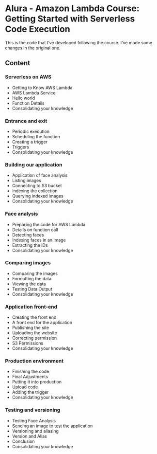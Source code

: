 # Alura - Amazon Lambda Course: Getting Started with Serverless Code Execution

This is the code that I've developed following the course. I've made some changes in the original one.

## Content

### Serverless on AWS

  - Getting to Know AWS Lambda
  - AWS Lambda Service
  - Hello world
  - Function Details
  - Consolidating your knowledge


### Entrance and exit

  - Periodic execution
  - Scheduling the function
  - Creating a trigger
  - Triggers
  - Consolidating your knowledge


### Building our application

  - Application of face analysis
  - Listing images
  - Connecting to S3 bucket
  - Indexing the collection
  - Querying indexed images
  - Consolidating your knowledge


### Face analysis

  - Preparing the code for AWS Lambda
  - Details on function call
  - Detecting faces
  - Indexing faces in an image
  - Extracting the IDs
  - Consolidating your knowledge


### Comparing images

  - Comparing the images
  - Formatting the data
  - Viewing the data
  - Testing Data Output
  - Consolidating your knowledge


### Application front-end

  - Creating the front end
  - A front end for the application
  - Publishing the site
  - Uploading the website
  - Correcting permission
  - S3 Permissions
  - Consolidating your knowledge


### Production environment

  - Finishing the code
  - Final Adjustments
  - Putting it into production
  - Upload code
  - Adding the trigger
  - Consolidating your knowledge


### Testing and versioning

  - Testing Face Analysis
  - Sending an image to test the application
  - Versioning and aliasing
  - Version and Alias
  - Conclusion
  - Consolidating your knowledge
